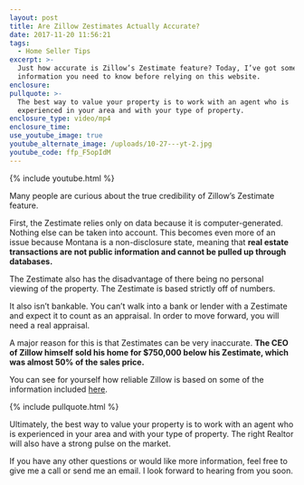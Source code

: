 ```yaml
---
layout: post
title: Are Zillow Zestimates Actually Accurate?
date: 2017-11-20 11:56:21
tags:
  - Home Seller Tips
excerpt: >-
  Just how accurate is Zillow’s Zestimate feature? Today, I’ve got some
  information you need to know before relying on this website.
enclosure:
pullquote: >-
  The best way to value your property is to work with an agent who is
  experienced in your area and with your type of property.
enclosure_type: video/mp4
enclosure_time:
use_youtube_image: true
youtube_alternate_image: /uploads/10-27---yt-2.jpg
youtube_code: ffp_F5opIdM
---
```



{% include youtube.html %}

Many people are curious about the true credibility of Zillow’s Zestimate feature.

First, the Zestimate relies only on data because it is computer-generated. Nothing else can be taken into account. This becomes even more of an issue because Montana is a non-disclosure state, meaning that **real estate transactions are not public information and cannot be pulled up through databases.**

The Zestimate also has the disadvantage of there being no personal viewing of the property. The Zestimate is based strictly off of numbers.

It also isn’t bankable. You can’t walk into a bank or lender with a Zestimate and expect it to count as an appraisal. In order to move forward, you will need a real appraisal.

A major reason for this is that Zestimates can be very inaccurate. **The CEO of Zillow himself sold his home for $750,000 below his Zestimate, which was almost 50% of the sales price.**

You can see for yourself how reliable Zillow is based on some of the information included [here](https://www.zillow.com/zestimate/).

{% include pullquote.html %}

Ultimately, the best way to value your property is to work with an agent who is experienced in your area and with your type of property. The right Realtor will also have a strong pulse on the market.

If you have any other questions or would like more information, feel free to give me a call or send me an email. I look forward to hearing from you soon.<br>